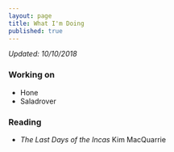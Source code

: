 ```yaml
---
layout: page
title: What I'm Doing
published: true
---
```

*Updated: 10/10/2018*

### Working on
* Hone
* Saladrover

### Reading
* *The Last Days of the Incas* Kim MacQuarrie
